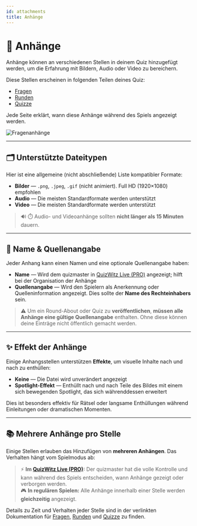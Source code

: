 ```yaml
---
id: attachments
title: Anhänge
---
```


# 📎 Anhänge

Anhänge können an verschiedenen Stellen in deinem Quiz hinzugefügt werden, um die Erfahrung mit Bildern, Audio oder Video zu bereichern.

Diese Stellen erscheinen in folgenden Teilen deines Quiz:

- [Fragen](../editor/005-writing-questions.md)
- [Runden](../editor/008-round-options.md)
- [Quizze](../editor/007-quiz-options.md)

Jede Seite erklärt, wann diese Anhänge während des Spiels angezeigt werden.

![Fragenanhänge](/images/edit-question.png)

---

## 🗂️ Unterstützte Dateitypen

Hier ist eine allgemeine (nicht abschließende) Liste kompatibler Formate:

- **Bilder** — `.png`, `.jpeg`, `.gif` (nicht animiert). Full HD (1920×1080) empfohlen
- **Audio** — Die meisten Standardformate werden unterstützt
- **Video** — Die meisten Standardformate werden unterstützt

> 🔊 ⏱️ Audio- und Videoanhänge sollten **nicht länger als 15 Minuten** dauern.

---

## 📝 Name & Quellenangabe

Jeder Anhang kann einen Namen und eine optionale Quellenangabe haben:

- **Name** — Wird dem quizmaster in [QuizWitz Live (PRO)](../quizmaster/001-introduction.md) angezeigt; hilft bei der Organisation der Anhänge
- **Quellenangabe** — Wird den Spielern als Anerkennung oder Quelleninformation angezeigt. Dies sollte der **Name des Rechteinhabers** sein.

> ⚠️ Um ein Round-About oder Quiz zu **veröffentlichen**, **müssen alle Anhänge eine gültige Quellenangabe** enthalten. Ohne diese können deine Einträge nicht öffentlich gemacht werden.

---

## ✨ Effekt der Anhänge

Einige Anhangsstellen unterstützen **Effekte**, um visuelle Inhalte nach und nach zu enthüllen:

- **Keine** — Die Datei wird unverändert angezeigt
- **Spotlight-Effekt** — Enthüllt nach und nach Teile des Bildes mit einem sich bewegenden Spotlight, das sich währenddessen erweitert

Dies ist besonders effektiv für Rätsel oder langsame Enthüllungen während Einleitungen oder dramatischen Momenten.

---

## 📚 Mehrere Anhänge pro Stelle

Einige Stellen erlauben das Hinzufügen von **mehreren Anhängen**. Das Verhalten hängt vom Spielmodus ab:

> ⚡ **Im [QuizWitz Live (PRO)](../quizmaster/001-introduction.md):** Der quizmaster hat die volle Kontrolle und kann während des Spiels entscheiden, wann Anhänge gezeigt oder verborgen werden.\
> 🎮 **In regulären Spielen:** Alle Anhänge innerhalb einer Stelle werden **gleichzeitig** angezeigt.

Details zu Zeit und Verhalten jeder Stelle sind in der verlinkten Dokumentation für [Fragen](../editor/015-importing-questions.md), [Runden](../editor/008-round-options.md) und [Quizze](../editor/007-quiz-options.md) zu finden.

